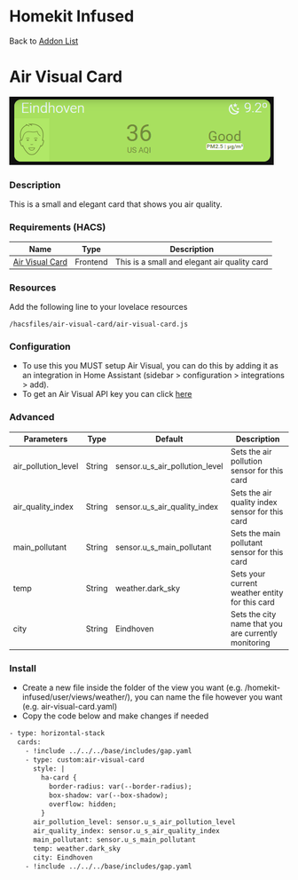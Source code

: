 # Homekit Infused

Back to [Addon List](../addon_list.md)

# Air Visual Card
![Homekit Infused](../images/air-visual-card.png)

### Description
This is a small and elegant card that shows you air quality.

### Requirements (HACS)

| Name | Type  | Description |
|----------------------------------|-------------|---------------------------------------------------------------------------------------------------------------------------------------------------------------------------------------------------------|
| [Air Visual Card](https://github.com/dnguyen800/air-visual-card) | Frontend | This is a small and elegant air quality card |

### Resources
Add the following line to your lovelace resources 
```
/hacsfiles/air-visual-card/air-visual-card.js
```

### Configuration
- To use this you MUST setup Air Visual, you can do this by adding it as an integration in Home Assistant (sidebar > configuration > integrations > add).
- To get an Air Visual API key you can click [here](https://www.iqair.com/air-pollution-data-api)

### Advanced

| Parameters | Type | Default | Description |
|----------------------------------|-------------|----------------------------------|----------------------------------------------------------------------------------------------------------------------------------------------------------------------|
| air_pollution_level | String | sensor.u_s_air_pollution_level | Sets the air pollution sensor for this card |
| air_quality_index | String | sensor.u_s_air_quality_index | Sets the air quality index sensor for this card |
| main_pollutant | String | sensor.u_s_main_pollutant | Sets the main pollutant sensor for this card |
| temp | String | weather.dark_sky | Sets your current weather entity for this card |
| city | String | Eindhoven | Sets the city name that you are currently monitoring |

### Install
- Create a new file inside the folder of the view you want (e.g. /homekit-infused/user/views/weather/), you can name the file however you want (e.g. air-visual-card.yaml)
- Copy the code below and make changes if needed

```
- type: horizontal-stack
  cards:
    - !include ../../../base/includes/gap.yaml
    - type: custom:air-visual-card
      style: |
        ha-card {
          border-radius: var(--border-radius);
          box-shadow: var(--box-shadow);
          overflow: hidden;
        }
      air_pollution_level: sensor.u_s_air_pollution_level
      air_quality_index: sensor.u_s_air_quality_index
      main_pollutant: sensor.u_s_main_pollutant
      temp: weather.dark_sky
      city: Eindhoven
    - !include ../../../base/includes/gap.yaml
```

